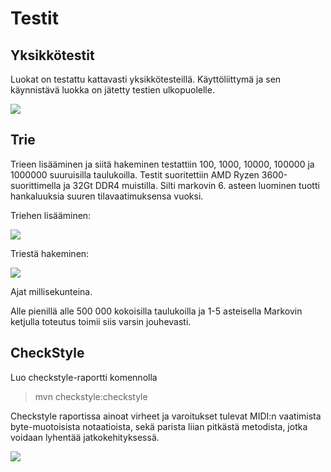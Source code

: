 # Testit

## Yksikkötestit

Luokat on testattu kattavasti yksikkötesteillä. Käyttöliittymä ja sen käynnistävä luokka on jätetty testien ulkopuolelle.

![](https://github.com/Uhinho/tiralab/blob/master/dokumentaatio/kuvat/jacoco.png)

## Trie 

Trieen lisääminen ja siitä hakeminen testattiin 100, 1000, 10000, 100000 ja 1000000 suuruisilla taulukoilla. 
Testit suoritettiin AMD Ryzen 3600-suorittimella ja 32Gt DDR4 muistilla. Silti markovin 6. asteen luominen tuotti hankaluuksia suuren tilavaatimuksensa vuoksi. 

Triehen lisääminen:

![](https://github.com/Uhinho/tiralab/blob/master/dokumentaatio/kuvat/insert.JPG)

Triestä hakeminen:

![](https://github.com/Uhinho/tiralab/blob/master/dokumentaatio/kuvat/get.JPG)

Ajat millisekunteina.

Alle pienillä alle 500 000 kokoisilla taulukoilla ja 1-5 asteisella Markovin ketjulla toteutus toimii siis varsin jouhevasti.

## CheckStyle

Luo checkstyle-raportti komennolla
> mvn checkstyle:checkstyle

Checkstyle raportissa ainoat virheet ja varoitukset tulevat MIDI:n vaatimista byte-muotoisista notaatioista,
sekä parista liian pitkästä metodista, jotka voidaan lyhentää jatkokehityksessä.

![](https://github.com/Uhinho/tiralab/blob/master/dokumentaatio/kuvat/checkstyle.png)

